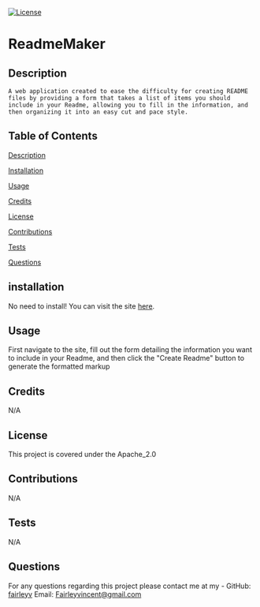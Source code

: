 [![License](https://img.shields.io/badge/License-Apache_2.0-blue.svg)](https://opensource.org/licenses/Apache-2.0)
# ReadmeMaker
## Description
    A web application created to ease the difficulty for creating README files by providing a form that takes a list of items you should include in your Readme, allowing you to fill in the information, and then organizing it into an easy cut and pace style.
## Table of Contents

[Description](#description)

[Installation](#installation)

[Usage](#usage)

[Credits](#credits)

[License](#license)

[Contributions](#contributions)

[Tests](#tests)

[Questions](#questions)

## installation
No need to install! You can visit the site [here](https://readmemaker.onrender.com).

## Usage
First navigate to the site, fill out the form detailing the information you want to include in your Readme, and then click the "Create Readme" button to generate the formatted markup
## Credits
N/A
## License
This project is covered under the Apache_2.0
## Contributions
N/A
## Tests
N/A
## Questions
For any questions regarding this project please contact me at my -
GitHub: [fairleyv](https://github.com/fairleyv)
Email: Fairleyvincent@gmail.com